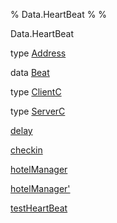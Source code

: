 % Data.HeartBeat
% 
% 

Data.HeartBeat

type [Address](Data-HeartBeat.html#t:Address)

data [Beat](Data-HeartBeat.html#t:Beat)

type [ClientC](Data-HeartBeat.html#t:ClientC)

type [ServerC](Data-HeartBeat.html#t:ServerC)

[delay](Data-HeartBeat.html#v:delay)

[checkin](Data-HeartBeat.html#v:checkin)

[hotelManager](Data-HeartBeat.html#v:hotelManager)

[hotelManager'](Data-HeartBeat.html#v:hotelManager-39-)

[testHeartBeat](Data-HeartBeat.html#v:testHeartBeat)
